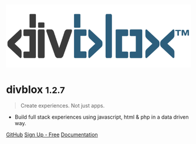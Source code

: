 <!-- _coverpage.md -->

![logo](_media/divblox-logo-1.png)

# divblox <small>1.2.7</small>

> Create experiences. Not just apps.

- Build full stack experiences using javascript, html & php in a data driven way.

[GitHub](https://github.com/divblox/divblox/)
[Sign Up - Free](https://basecamp.divblox.com/?view=register)
[Documentation](#what-is-divblox)

